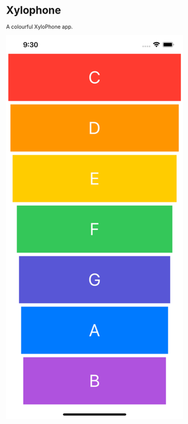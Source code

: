 # Xylophone

A colourful XyloPhone app.

<img src="https://github.com/MadKara/xylophone/blob/main/Preview.png" width="480">
